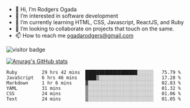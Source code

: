 - 👋 Hi, I’m Rodgers Ogada
- 👀 I’m interested in software development
- 🌱 I’m currently learning HTML, CSS, Javascript, ReactJS, and Ruby
- 💞️ I’m looking to collaborate on projects that touch on the same.
- 📫 How to reach me ogadarodgers@gmail.com

![visitor badge](https://visitor-badge.glitch.me/badge?page_id=ogada-otieno.visitor-badge)

[![Anurag's GitHub stats](https://github-readme-stats.vercel.app/api?username=ogada-otieno)](https://github.com/anuraghazra/github-readme-stats) 
<!--START_SECTION:waka-->

```text
Ruby         29 hrs 42 mins  ███████████████████░░░░░░   75.79 %
JavaScript   6 hrs 46 mins   ████▒░░░░░░░░░░░░░░░░░░░░   17.28 %
Markdown     1 hr 6 mins     ▓░░░░░░░░░░░░░░░░░░░░░░░░   02.83 %
YAML         31 mins         ▒░░░░░░░░░░░░░░░░░░░░░░░░   01.32 %
CSS          24 mins         ▒░░░░░░░░░░░░░░░░░░░░░░░░   01.06 %
Text         24 mins         ▒░░░░░░░░░░░░░░░░░░░░░░░░   01.05 %
```

<!--END_SECTION:waka-->

<!---
ogada-otieno/ogada-otieno is a ✨ special ✨ repository because its `README.md` (this file) appears on your GitHub profile.
You can click the Preview link to take a look at your changes.
--->
